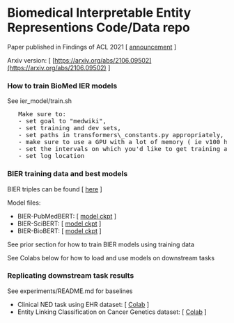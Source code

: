 # Biomedical Interpretable Entity Representions Code/Data repo

Paper published in Findings of ACL 2021 [ [announcement](https://2021.aclweb.org/program/accept/#findings-of-acl) ]

Arxiv version: [ [https://arxiv.org/abs/2106.09502](https://arxiv.org/abs/2106.09502) ]



### How to train BioMed IER models
See ier\_model/train.sh  
<pre>
   Make sure to: 
   - set goal to "medwiki", 
   - set training and dev sets, 
   - set paths in transformers\_constants.py appropriately, 
   - make sure to use a GPU with a lot of memory ( ie v100 has 32GB) or lower the batch size.
   - set the intervals on which you'd like to get training acc, eval acc on dev, etc
   - set log location
</pre>

### BIER training data and best models
   BIER triples can be found [ [here](https://drive.google.com/drive/folders/18crQtSPVLNlVqiBEKV8qgObHAcCvMXXn?usp=sharing) ]
   
   Model files:
   - BIER-PubMedBERT: [ [model ckpt](https://drive.google.com/uc?id=1-3b2VRkGOkyoBGCm68_4d5m0aZGwQB0J) ]
   - BIER-SciBERT: [ [model ckpt](https://drive.google.com/uc?id=1-FSaNYQ17T8yhyLgCUZJFNuTrmcpbdLo) ]
   - BIER-BioBERT: [ [model ckpt](https://drive.google.com/uc?id=1-KYz3nK7HxA3sXJ-QtLOCHxKTKBSSdjT) ]
    
   See prior section for how to train BIER models using training data
   
   See Colabs below for how to load and use models on downstream tasks
   

### Replicating downstream task results 
   See experiments/README.md for baselines

  - Clinical NED task using EHR dataset:  [ [Colab](https://colab.research.google.com/drive/1_OOJ97GDfgZhB-K98B3P3-5ZJygXHazj?usp=sharing) ]
  - Entity Linking Classification on Cancer Genetics dataset:  [ [Colab](https://colab.research.google.com/drive/1CDwTG71UkTKLxMhk7uDm4DHX2YABYbEf?usp=sharing) ]

